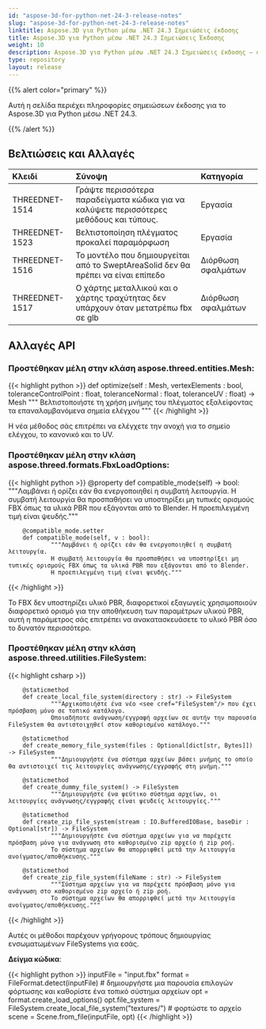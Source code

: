```yaml
---
id: "aspose-3d-for-python-net-24-3-release-notes"
slug: "aspose-3d-for-python-net-24-3-release-notes"
linktitle: Aspose.3D για Python μέσω .NET 24.3 Σημειώσεις έκδοσης
title: Aspose.3D για Python μέσω .NET 24.3 Σημειώσεις Έκδοσης
weight: 10
description: Aspose.3D για Python μέσω .NET 24.3 Σημειώσεις έκδοσης – οι τελευταίες ενημερώσεις και διορθώσεις.
type: repository
layout: release
---
```


{{% alert color="primary" %}}

Αυτή η σελίδα περιέχει πληροφορίες σημειώσεων έκδοσης για το Aspose.3D για Python μέσω .NET 24.3.

{{% /alert %}}
## **Βελτιώσεις και Αλλαγές**

|**Κλειδί**|**Σύνοψη**|**Κατηγορία**|
| :- | :- | :- |
| THREEDNET-1514 | Γράψτε περισσότερα παραδείγματα κώδικα για να καλύψετε περισσότερες μεθόδους και τύπους. | Εργασία |
| THREEDNET-1523 | Βελτιστοποίηση πλέγματος προκαλεί παραμόρφωση | Εργασία |
| THREEDNET-1516 | Το μοντέλο που δημιουργείται από το SweptAreaSolid δεν θα πρέπει να είναι επίπεδο | Διόρθωση σφαλμάτων |
| THREEDNET-1517 | Ο χάρτης μεταλλικού και ο χάρτης τραχύτητας δεν υπάρχουν όταν μετατρέπω fbx σε glb | Διόρθωση σφαλμάτων |


## Αλλαγές API ##


### Προστέθηκαν μέλη στην κλάση **aspose.threed.entities.Mesh**:

{{< highlight python >}}
        def optimize(self : Mesh, vertexElements : bool, toleranceControlPoint : float, toleranceNormal : float, toleranceUV : float) -> Mesh
                """ Βελτιστοποιήστε τη χρήση μνήμης του πλέγματος εξαλείφοντας τα επαναλαμβανόμενα σημεία ελέγχου """
{{< /highlight >}}

Η νέα μέθοδος σάς επιτρέπει να ελέγχετε την ανοχή για το σημείο ελέγχου, το κανονικό και το UV.


### Προστέθηκαν μέλη στην κλάση **aspose.threed.formats.FbxLoadOptions**:


{{< highlight python >}}
        @property
        def compatible_mode(self) -> bool:
                """Λαμβάνει ή ορίζει εάν θα ενεργοποιηθεί η συμβατή λειτουργία.
                Η συμβατή λειτουργία θα προσπαθήσει να υποστηρίξει μη τυπικές ορισμούς FBX όπως τα υλικά PBR που εξάγονται από το Blender.
                Η προεπιλεγμένη τιμή είναι ψευδής."""

        @compatible_mode.setter
        def compatible_mode(self, v : bool):
                """Λαμβάνει ή ορίζει εάν θα ενεργοποιηθεί η συμβατή λειτουργία.
                Η συμβατή λειτουργία θα προσπαθήσει να υποστηρίξει μη τυπικές ορισμούς FBX όπως τα υλικά PBR που εξάγονται από το Blender.
                Η προεπιλεγμένη τιμή είναι ψευδής."""

{{< /highlight >}}

Το FBX δεν υποστηρίζει υλικό PBR, διαφορετικοί εξαγωγείς χρησιμοποιούν διαφορετικό ορισμό για την αποθήκευση των παραμέτρων υλικού PBR, αυτή η παράμετρος σάς επιτρέπει να ανακατασκευάσετε το υλικό PBR όσο το δυνατόν περισσότερο.

### Προστέθηκαν μέλη στην κλάση **aspose.threed.utilities.FileSystem**:

{{< highlight csharp >}}

        @staticmethod
        def create_local_file_system(directory : str) -> FileSystem
                """Αρχικοποιήστε ένα νέο <see cref="FileSystem"/> που έχει πρόσβαση μόνο σε τοπικό κατάλογο.
                Οποιαδήποτε ανάγνωση/εγγραφή αρχείων σε αυτήν την παρουσία FileSystem θα αντιστοιχηθεί στον καθορισμένο κατάλογο."""

        @staticmethod
        def create_memory_file_system(files : Optional[dict[str, Bytes]]) -> FileSystem
                """Δημιουργήστε ένα σύστημα αρχείων βάσει μνήμης το οποίο θα αντιστοιχεί τις λειτουργίες ανάγνωσης/εγγραφής στη μνήμη."""

        @staticmethod
        def create_dummy_file_system() -> FileSystem
                """Δημιουργήστε ένα ψεύτικο σύστημα αρχείων, οι λειτουργίες ανάγνωσης/εγγραφής είναι ψευδείς λειτουργίες."""

        @staticmethod
        def create_zip_file_system(stream : IO.BufferedIOBase, baseDir : Optional[str]) -> FileSystem
                """Δημιουργήστε ένα σύστημα αρχείων για να παρέχετε πρόσβαση μόνο για ανάγνωση στο καθορισμένο zip αρχείο ή zip ροή.
                Το σύστημα αρχείων θα απορριφθεί μετά την λειτουργία ανοίγματος/αποθήκευσης."""

        @staticmethod
        def create_zip_file_system(fileName : str) -> FileSystem
                """Σύστημα αρχείων για να παρέχετε πρόσβαση μόνο για ανάγνωση στο καθορισμένο zip αρχείο ή zip ροή.
                Το σύστημα αρχείων θα απορριφθεί μετά την λειτουργία ανοίγματος/αποθήκευσης."""

{{< /highlight >}}


Αυτές οι μέθοδοι παρέχουν γρήγορους τρόπους δημιουργίας ενσωματωμένων FileSystems για εσάς.

**Δείγμα κώδικα**:

{{< highlight python >}}
    inputFile = "input.fbx"
    format = FileFormat.detect(inputFile)
    # δημιουργήστε μια παρουσία επιλογών φόρτωσης και καθορίστε ένα τοπικό σύστημα αρχείων
    opt = format.create_load_options()
    opt.file_system = FileSystem.create_local_file_system("textures/")
    # φορτώστε το αρχείο
    scene = Scene.from_file(inputFile, opt)
{{< /highlight >}}